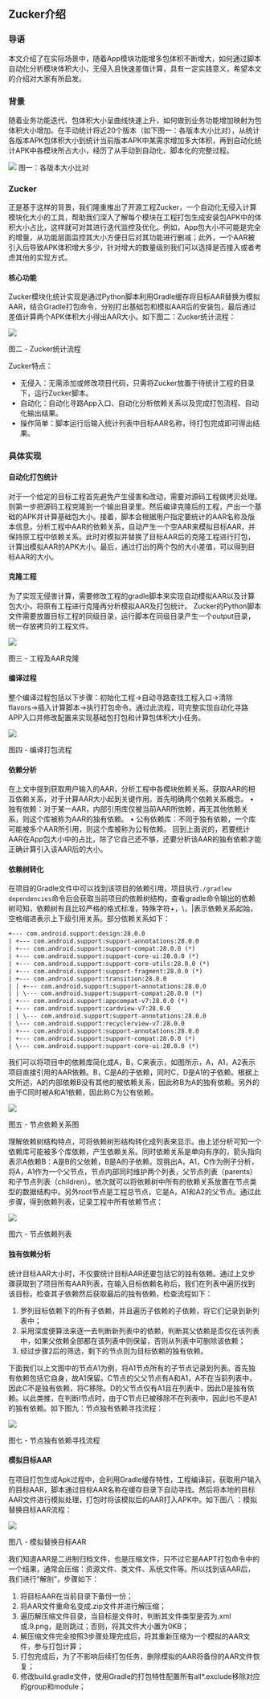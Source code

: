 ## Zucker介绍

### 导语
本文介绍了在实际场景中，随着App模块功能增多包体积不断增大，如何通过脚本自动化分析模块体积大小，无侵入且快速差值计算，具有一定实践意义，希望本文的介绍对大家有所启发。
 
### 背景
随着业务功能迭代、包体积大小呈曲线快速上升，如何做到业务功能增加映射为包体积大小增加。在手动统计将近20个版本（如下图一：各版本大小比对），从统计各版本APK包体积大小到统计当前版本APK中某需求增加多大体积，再到自动化统计APK中各模块所占大小，经历了从手动到自动化、脚本化的完整过程。

![](../imgs/app-size.png)
图一：各版本大小比对

### Zucker
正是基于这样的背景，我们隆重推出了开源工程Zucker，一个自动化无侵入计算模块化大小的工具，帮助我们深入了解每个模块在工程打包生成安装包APK中的体积大小占比，这样就可对其进行迭代监控及优化。例如，App包大小不可能是完全的增量，从功能层面监控其大小方便日后对其功能进行删减；此外，一个AAR被引入后导致APK体积增大多少，针对增大的数量级别我们可以选择是否接入或者考虑其他的实现方式。

#### 核心功能
Zucker模块化统计实现是通过Python脚本利用Gradle缓存将目标AAR替换为模拟AAR，结合Gradle打包命令，分别打出基础包和模拟AAR后的安装包，最后通过差值计算两个APK体积大小得出AAR大小。如下图二：Zucker统计流程：

 ![](../imgs/zucker-arc.png)
 
图二 - Zucker统计流程

Zucker特点：
- 无侵入：无需添加或修改项目代码，只需将Zucker放置于待统计工程的目录下，运行Zucker脚本。
- 自动化：自动化寻路App入口、自动化分析依赖关系以及完成打包流程、自动化输出结果。
- 操作简单：脚本运行后输入统计列表中目标AAR名称，待打包完成即可得出结果。

### 具体实现
 #### 自动化打包统计

对于一个给定的目标工程首先避免产生侵害和改动，需要对源码工程做拷贝处理。则第一步把源码工程克隆到一个输出目录里。然后编译克隆后的工程，产出一个基础的APK并计算基础包大小。接着，脚本会根据用户指定要统计的AAR名称及版本信息，分析工程中AAR的依赖关系，自动产生一个空AAR来模拟目标AAR，并保持原工程中依赖关系。此时对模拟并替换了目标AAR后的克隆工程进行打包，计算出模拟AAR的APK大小。最后，通过打出的两个包的大小差值，可以得到目标AAR的大小。

#### 克隆工程

为了实现无侵害计算，需要修改工程的gradle脚本来实现自动模拟AAR以及计算包大小，将原有工程进行克隆再分析模拟AAR及打包统计。
Zucker的Python脚本文件需要放置目标工程的同级目录，运行脚本在同级目录产生一个output目录，统一存放拷贝的工程文件。

 ![](../imgs/clone.png)
 
图三 - 工程及AAR克隆

#### 编译过程

整个编译过程包括以下步骤：初始化工程→自动寻路查找工程入口→清除flavors→插入计算脚本→执行打包命令。通过此流程，可完整实现自动化寻路APP入口并修改配置来实现基础包打包和计算包体积大小任务。

 ![](../imgs/analysis.png)
 
图四 - 编译打包流程

#### 依赖分析

在上文中提到获取用户输入的AAR，分析工程中各模块依赖关系。获取AAR的相互依赖关系，对于计算AAR大小起到关键作用。首先明确两个依赖关系概念。
•	独有依赖：对于某一AAR，内部引用库仅被当前AAR所依赖，再无其他依赖关系，则这个库被称为AAR的独有依赖。
•	公有依赖库：不同于独有依赖，一个库可能被多个AAR所引用，则这个库被称为公有依赖。
	回到上面说的，若要统计AAR在App包大小中的占比，除了它自己还不够，还要分析该AAR的独有依赖才能正确计算引入该AAR后的大小。

#### 依赖树转化

在项目的Gradle文件中可以找到该项目的依赖引用，项目执行`./gradlew dependencies`命令后会获取当前项目的依赖树结构，查看gradle命令输出的依赖树可知，依赖树有且比较严格的格式标准，特殊字符+，\，|表示依赖关系起始，空格缩进表示上下级引用关系。部分依赖关系如下：

``` xml
+--- com.android.support:design:28.0.0
| +--- com.android.support:support-annotations:28.0.0
| +--- com.android.support:support-compat:28.0.0 (*)
| +--- com.android.support:support-core-ui:28.0.0 (*)
| +--- com.android.support:support-core-utils:28.0.0 (*)
| +--- com.android.support:support-fragment:28.0.0 (*)
| +--- com.android.support:transition:28.0.0
| | +--- com.android.support:support-annotations:28.0.0
| | \--- com.android.support:support-compat:28.0.0 (*)
| +--- com.android.support:appcompat-v7:28.0.0 (*)
| +--- com.android.support:cardview-v7:28.0.0
| | \--- com.android.support:support-annotations:28.0.0
| \--- com.android.support:recyclerview-v7:28.0.0
| +--- com.android.support:support-annotations:28.0.0
| +--- com.android.support:support-compat:28.0.0 (*)
| \--- com.android.support:support-core-ui:28.0.0 (*)
```

我们可以将项目中的依赖库简化成A，B，C来表示，如图所示，A，A1，A2表示项目直接引用的AAR依赖。B，C是A的子依赖，同时C，D是A1的子依赖。根据上文所述，A的内部依赖B没有其他的被依赖关系，因此称B为A的独有依赖。另外的由于C同时被A和A1依赖，因此称C为公有依赖。

![](../imgs/node-tree.png)

图五 - 节点依赖关系图

理解依赖树结构特点，可将依赖树形结构转化成列表来显示。由上述分析可知一个依赖库可能被多个库依赖，产生依赖关系。同时依赖关系是单向有序的，箭头指向表示A依赖B：A是B的父依赖，B是A的子依赖。现挑出A，A1，C作为例子分析，将A，A1作为一个父节点，节点内部同时维护两个列表，父节点列表（parents）和子节点列表（children）。依次就可以将依赖树中所有的依赖关系放置在节点类型的数据结构中。另外root节点是工程总节点，它是A，A1和A2的父节点。通过此步骤，得到依赖列表，记录工程中所有依赖节点：

![](../imgs/node.png)
 
图六 - 节点依赖列表

#### 独有依赖分析

统计目标AAR大小时，不仅要统计目标AAR还要包括它的独有依赖。通过上文步骤获取到了项目所有AAR列表，在输入目标依赖名称后，我们在列表中遍历找到该目标，检查其子依赖然后获取最后的独有依赖，检查流程如下：
1. 罗列目标依赖下的所有子依赖，并且遍历子依赖的子依赖，将它们记录到新列表中；
2. 采用深度便算法来逐一去判断新列表中的依赖，判断其父依赖是否仅在该列表中，如果父依赖全部都在该列表中则保留，否则从列表中可删除该依赖；
3. 经过步骤2后的筛选，剩下的节点则为目标依赖的独有依赖。

下面我们以上文图中的节点A1为例，将A1节点所有的子节点记录到列表。首先独有依赖包括它自身，故A1保留。C节点的父父节点有A和A1，A不在当前列表中，因此C不是独有依赖，将C移除。D的父节点仅有A1且在列表中，因此D是独有依赖。以此类推，在判断I节点时，由于C节点已被移除不在列表中，因此I也不是A1的独有依赖。如下图九：节点独有依赖寻找流程： 

![](../imgs/node-flow.png)
 
图七 - 节点独有依赖寻找流程

#### 模拟目标AAR

在项目打包生成Apk过程中，会利用Gradle缓存特性，工程编译前，获取用户输入的目标AAR，脚本通过目标AAR名称在缓存目录下自动寻找。然后将本地的目标AAR文件进行模拟处理，打包时将该模拟后的AAR打入APK中。如下图八 ：模拟替换目标AAR流程：

 ![](../imgs/reflect.png)
 
图八 - 模拟替换目标AAR

我们知道AAR是二进制归档文件，也是压缩文件，只不过它是AAPT打包命令中的一个结果，通常会压缩：资源文件、类文件、系统文件等。所以找到该AAR后，我们进行“解剖”，步骤如下：
1. 将目标AAR在当前目录下备份一份；
2. 将AAR文件重命名变成.zip文件并进行解压缩；
3. 遍历解压缩文件目录，当目标是文件时，判断其文件类型是否为.xml或.9.png，是则跳过；否则，将其文件大小置为0KB；
4. 解压缩文件完全按照3步骤处理完成后，将其重新压缩为一个模拟的AAR文件，参与打包计算；
5. 打包完成后，为了不影响后续打包任务，删除模拟的AAR将备份的AAR文件恢复；
6. 修改build.gradle文件，使用Gradle的打包特性配置所有all*.exclude移除对应的group和module；
